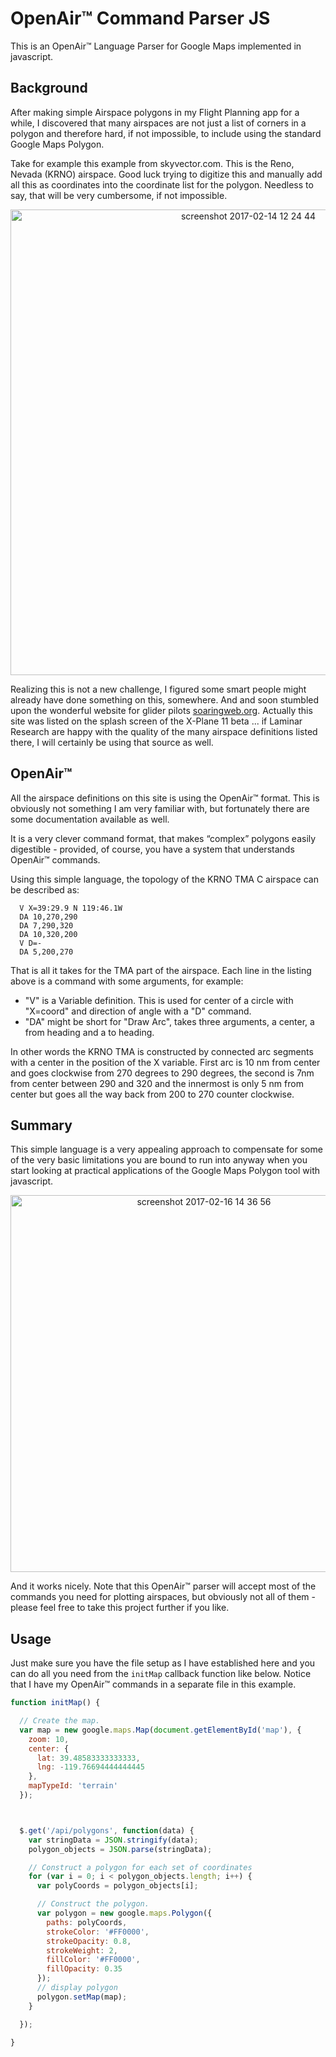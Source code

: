 # OpenAir™ Command Parser JS
This is an OpenAir™ Language Parser for Google Maps implemented in javascript.

## Background
After making simple Airspace polygons in my Flight Planning app for a while, I discovered that many airspaces are not just a list of corners in a polygon and therefore hard, if not impossible, to include using the standard Google Maps Polygon.
<p/>
Take for example this example from skyvector.com. This is the Reno, Nevada (KRNO) airspace. Good luck trying to digitize this and manually add all this as coordinates into the coordinate list for the polygon. Needless to say, that will be very cumbersome, if not impossible.
<p align="center">
<img width="745" alt="screenshot 2017-02-14 12 24 44" src="https://cloud.githubusercontent.com/assets/3058746/22986895/941b1d72-f3df-11e6-82b5-f49e13608e8b.png">
</p>


Realizing this is not a new challenge, I figured some smart people might already have done something on this, somewhere. And
and soon stumbled upon the wonderful website for glider pilots [soaringweb.org](http://soaringweb.org).
Actually this site was listed on the splash screen of the X-Plane 11 beta ... if Laminar Research are happy with the quality
of the many airspace definitions listed there, I will certainly be using that source as well.


## OpenAir™
All the airspace definitions on this site is using the OpenAir™ format. This is obviously not something I am very familiar
with, but fortunately there are some documentation available as well.

It is a very clever command format, that makes “complex” polygons easily digestible - provided, of course, you have a system
that understands OpenAir™ commands.

Using this simple language, the topology of the KRNO TMA C airspace can be described as:

```openair
  V X=39:29.9 N 119:46.1W
  DA 10,270,290
  DA 7,290,320
  DA 10,320,200
  V D=-
  DA 5,200,270
```

That is all it takes for the TMA part of the airspace. Each line in the listing above is a command with some arguments, for example:
* "V" is a Variable definition. This is used for center of a circle with "X=coord" and direction of angle with a "D" command.
* "DA" might be short for "Draw Arc", takes three arguments, a center, a from heading and a to heading.

In other words the KRNO TMA is constructed by connected arc segments with a center in the position of the X variable.
First arc is 10 nm from center and goes clockwise from 270 degrees to 290 degrees, the second is 7nm from center between 290 and 320 and the innermost is only 5 nm from center but goes all the way back from 200 to 270 counter clockwise.


## Summary
This simple language is a very appealing approach to compensate for some of the very basic limitations you are bound to run into anyway when you start looking at practical applications of the Google Maps Polygon tool with javascript.

<p align="center">
<img width="603" alt="screenshot 2017-02-16 14 36 56" src="https://user-images.githubusercontent.com/3058746/30988947-47798b8e-a49c-11e7-8596-05275fb3f221.png">
</p>

And it works nicely. Note that this OpenAir™ parser will accept most of the commands you need for plotting airspaces, but obviously not all of them - please feel free to take this project further if you like.

## Usage
Just make sure you have the file setup as I have established here and you can do all you need from the `initMap` callback function like below. Notice that I have my OpenAir™ commands in a separate file in this example.

```javascript
function initMap() {

  // Create the map.
  var map = new google.maps.Map(document.getElementById('map'), {
    zoom: 10,
    center: {
      lat: 39.48583333333333,
      lng: -119.76694444444445
    },
    mapTypeId: 'terrain'
  });



  $.get('/api/polygons', function(data) {
    var stringData = JSON.stringify(data);
    polygon_objects = JSON.parse(stringData);

    // Construct a polygon for each set of coordinates
    for (var i = 0; i < polygon_objects.length; i++) {
      var polyCoords = polygon_objects[i];

      // Construct the polygon.
      var polygon = new google.maps.Polygon({
        paths: polyCoords,
        strokeColor: '#FF0000',
        strokeOpacity: 0.8,
        strokeWeight: 2,
        fillColor: '#FF0000',
        fillOpacity: 0.35
      });
      // display polygon
      polygon.setMap(map);
    }

  });

}
```
